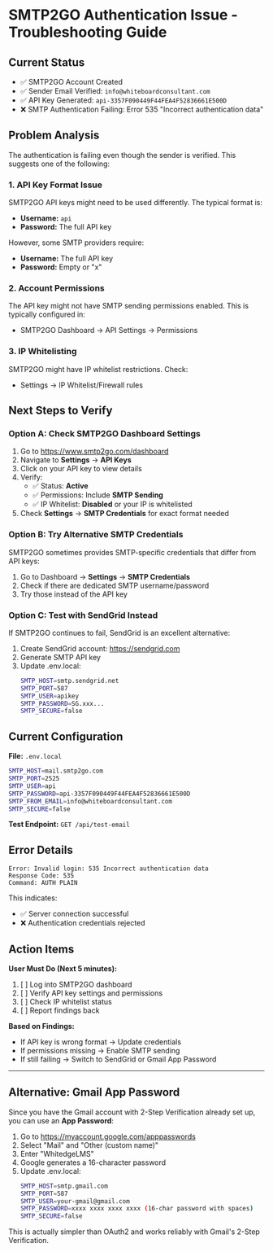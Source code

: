 # SMTP2GO Authentication Issue - Troubleshooting Guide

## Current Status
- ✅ SMTP2GO Account Created
- ✅ Sender Email Verified: `info@whiteboardconsultant.com`
- ✅ API Key Generated: `api-3357F090449F44FEA4F52836661E500D`
- ❌ SMTP Authentication Failing: Error 535 "Incorrect authentication data"

## Problem Analysis

The authentication is failing even though the sender is verified. This suggests one of the following:

### 1. **API Key Format Issue**
SMTP2GO API keys might need to be used differently. The typical format is:
- **Username:** `api`
- **Password:** The full API key

However, some SMTP providers require:
- **Username:** The full API key
- **Password:** Empty or "x"

### 2. **Account Permissions**
The API key might not have SMTP sending permissions enabled. This is typically configured in:
- SMTP2GO Dashboard → API Settings → Permissions

### 3. **IP Whitelisting**
SMTP2GO might have IP whitelist restrictions. Check:
- Settings → IP Whitelist/Firewall rules

## Next Steps to Verify

### Option A: Check SMTP2GO Dashboard Settings
1. Go to https://www.smtp2go.com/dashboard
2. Navigate to **Settings** → **API Keys**
3. Click on your API key to view details
4. Verify:
   - ✅ Status: **Active**
   - ✅ Permissions: Include **SMTP Sending**
   - ✅ IP Whitelist: **Disabled** or your IP is whitelisted
5. Check **Settings** → **SMTP Credentials** for exact format needed

### Option B: Try Alternative SMTP Credentials
SMTP2GO sometimes provides SMTP-specific credentials that differ from API keys:
1. Go to Dashboard → **Settings** → **SMTP Credentials**
2. Check if there are dedicated SMTP username/password
3. Try those instead of the API key

### Option C: Test with SendGrid Instead
If SMTP2GO continues to fail, SendGrid is an excellent alternative:
1. Create SendGrid account: https://sendgrid.com
2. Generate SMTP API key
3. Update .env.local:
   ```bash
   SMTP_HOST=smtp.sendgrid.net
   SMTP_PORT=587
   SMTP_USER=apikey
   SMTP_PASSWORD=SG.xxx...
   SMTP_SECURE=false
   ```

## Current Configuration

**File:** `.env.local`
```bash
SMTP_HOST=mail.smtp2go.com
SMTP_PORT=2525
SMTP_USER=api
SMTP_PASSWORD=api-3357F090449F44FEA4F52836661E500D
SMTP_FROM_EMAIL=info@whiteboardconsultant.com
SMTP_SECURE=false
```

**Test Endpoint:** `GET /api/test-email`

## Error Details

```
Error: Invalid login: 535 Incorrect authentication data
Response Code: 535
Command: AUTH PLAIN
```

This indicates:
- ✅ Server connection successful
- ❌ Authentication credentials rejected

## Action Items

**User Must Do (Next 5 minutes):**
1. [ ] Log into SMTP2GO dashboard
2. [ ] Verify API key settings and permissions
3. [ ] Check IP whitelist status
4. [ ] Report findings back

**Based on Findings:**
- If API key is wrong format → Update credentials
- If permissions missing → Enable SMTP sending
- If still failing → Switch to SendGrid or Gmail App Password

---

## Alternative: Gmail App Password

Since you have the Gmail account with 2-Step Verification already set up, you can use an **App Password**:

1. Go to https://myaccount.google.com/apppasswords
2. Select "Mail" and "Other (custom name)"
3. Enter "WhitedgeLMS"
4. Google generates a 16-character password
5. Update .env.local:
   ```bash
   SMTP_HOST=smtp.gmail.com
   SMTP_PORT=587
   SMTP_USER=your-gmail@gmail.com
   SMTP_PASSWORD=xxxx xxxx xxxx xxxx (16-char password with spaces)
   SMTP_SECURE=false
   ```

This is actually simpler than OAuth2 and works reliably with Gmail's 2-Step Verification.
